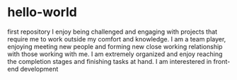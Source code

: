 # hello-world
first repository
I enjoy being challenged and engaging with projects that require me to work outside my comfort and knowledge.
I am a team player, enjoying meeting new people and forming new close working relationship with those working with me. I am extremely organized and enjoy reaching the completion stages and finishing tasks at hand.
I am interestered in front-end development
